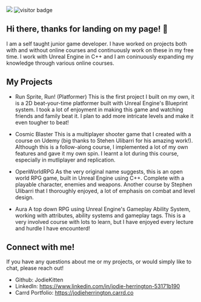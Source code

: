 ![](https://komarev.com/ghpvc/?username=JodieKitten&color=ff69b4)
![visitor badge](https://visitor-badge.glitch.me/badge?page_id=JodieKitten.visitor-badge)

## Hi there, thanks for landing on my page! 👋

I am a self taught junior game developer. I have worked on projects both with and without online courses and continuously work on these in my free time. I work with Unreal Engine in C++ and I am coninuously expanding my knowledge through various online courses.

## My Projects
  - Run Sprite, Run! (Platformer)
    This is the first project I built on my own, it is a 2D beat-your-time platformer built with Unreal Engine's Blueprint system.
    I took a lot of enjoyment in making this game and watching friends and family beat it. I plan to add more intricate levels and make it even tougher to beat!

  - Cosmic Blaster
    This is a multiplayer shooter game that I created with a course on Udemy (big thanks to Stehen Ulibarri for his amazing work!). Although this is a follow-along course, I implemented a lot of my own features and gave it my own spin.
    I learnt a lot during this course, especially in mutliplayer and replication.

  - OpenWorldRPG
    As the very original name suggests, this is an open world RPG game, built in Unreal Engine using C++. Complete with a playable character, enemies and weapons.
    Another course by Stephen Ulibarri that I thoroughly enjoyed, a lot of emphasis on combat and level design.

  - Aura
    A top down RPG using Unreal Engine's Gameplay Ability System, working with attributes, ability systems and gameplay tags. This is a very involved course with lots to learn, but I have enjoyed every lecture and hurdle I have encounterd!

## Connect with me!
If you have any questions about me or my projects, or would simply like to chat, please reach out!
 - Github: JodieKitten
 - LinkedIn: https://www.linkedin.com/in/jodie-herrington-53171b190
 - Carrd Portfolio: https://jodieherrington.carrd.co
 <!--
**JodieKitten/JodieKitten** is a ✨ _special_ ✨ repository because its `README.md` (this file) appears on your GitHub profile.

Here are some ideas to get you started:

- 🔭 I’m currently working on ...
- 🌱 I’m currently learning ...
- 👯 I’m looking to collaborate on ...
- 🤔 I’m looking for help with ...
- 💬 Ask me about ...
- 📫 How to reach me: ...
- 😄 Pronouns: ...
- ⚡ Fun fact: ...
-->
